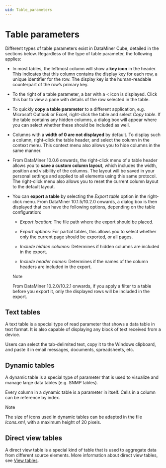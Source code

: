 ```yaml
---
uid: Table_parameters
---
```


# Table parameters

Different types of table parameters exist in DataMiner Cube, detailed in the sections below. Regardless of the type of table parameter, the following applies:

- In most tables, the leftmost column will show a **key icon** in the header. This indicates that this column contains the display key for each row, a unique identifier for the row. The display key is the human-readable counterpart of the row’s primary key.

- To the right of a table parameter, a bar with a \< icon is displayed. Click this bar to view a pane with details of the row selected in the table.

- To quickly **copy a table parameter** to a different application, e.g. Microsoft Outlook or Excel, right-click the table and select *Copy table*. If the table contains any hidden columns, a dialog box will appear where you can select whether these should be included as well.

- Columns with a **width of 0 are not displayed** by default. To display such a column, right-click the table header, and select the column in the context menu. This context menu also allows you to hide columns in the same manner.

- From DataMiner 10.0.6 onwards, the right-click menu of a table header allows you to **save a custom column layout**, which includes the width, position and visibility of the columns. The layout will be saved in your personal settings and applied to all elements using this same protocol. The right-click menu also allows you to reset the current column layout to the default layout.

- You can **export a table** by selecting the *Export table* option in the right-click menu. From DataMiner 10.1.5/10.2.0 onwards, a dialog box is then displayed that can have the following options, depending on the table configuration:

  - *Export location*: The file path where the export should be placed.

  - *Export options*: For partial tables, this allows you to select whether only the current page should be exported, or all pages.

  - *Include hidden columns*: Determines if hidden columns are included in the export.

  - *Include header names*: Determines if the names of the column headers are included in the export.

  > [!NOTE]
  > From DataMiner 10.2.0/10.2.1 onwards, if you apply a filter to a table before you export it, only the displayed rows will be included in the export.

## Text tables

A text table is a special type of read parameter that shows a data table in text format. It is also capable of displaying any block of text received from a device.

Users can select the tab-delimited text, copy it to the Windows clipboard, and paste it in email messages, documents, spreadsheets, etc.

## Dynamic tables

A dynamic table is a special type of parameter that is used to visualize and manage large data tables (e.g. SNMP tables).

Every column in a dynamic table is a parameter in itself. Cells in a column can be reference by index.

> [!NOTE]
> The size of icons used in dynamic tables can be adapted in the file *Icons.xml*, with a maximum height of 20 pixels.

## Direct view tables

A direct view table is a special kind of table that is used to aggregate data from different source elements. More information about direct view tables, see [View tables](xref:AdvancedViewTables).
